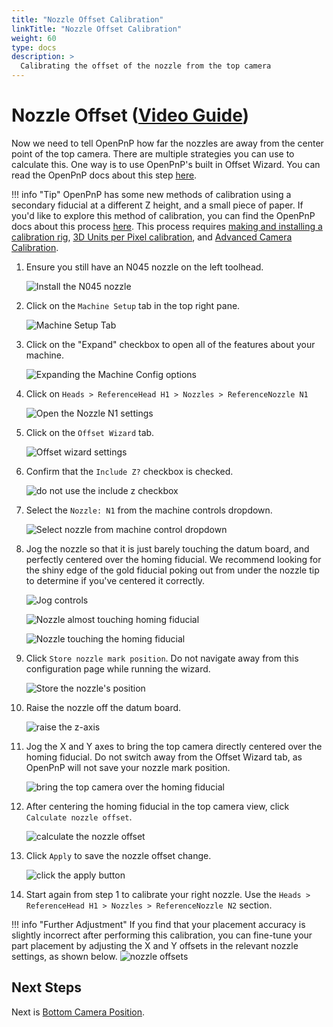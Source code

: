 ```yaml
---
title: "Nozzle Offset Calibration"
linkTitle: "Nozzle Offset Calibration"
weight: 60
type: docs
description: >
  Calibrating the offset of the nozzle from the top camera
---
```

# Nozzle Offset ([Video Guide](https://youtu.be/h3mtEQfGMlM?si=wUI5YeJmyOG8ii4G&t=1375))

Now we need to tell OpenPnP how far the nozzles are away from the center point of the top camera. There are multiple strategies you can use to calculate this. One way is to use OpenPnP's built in Offset Wizard. You can read the OpenPnP docs about this step [here](https://github.com/openpnp/openpnp/wiki/Setup-and-Calibration_Nozzle-Setup).

!!! info "Tip"
    OpenPnP has some new methods of calibration using a secondary fiducial at a different Z height, and a small piece of paper. If you'd like to explore this method of calibration, you can find the OpenPnP docs about this process [here](https://github.com/openpnp/openpnp/wiki/Calibration-Solutions#calibrating-precision-camera-to-nozzle-offsets). This process requires [making and installing a calibration rig](https://github.com/openpnp/openpnp/wiki/Vision-Solutions#calibration-rig), [3D Units per Pixel calibration](https://github.com/openpnp/openpnp/wiki/3D-Units-per-Pixel), and [Advanced Camera Calibration](https://github.com/openpnp/openpnp/wiki/Advanced-Camera-Calibration).

1. Ensure you still have an N045 nozzle on the left toolhead.
  
    ![Install the N045 nozzle](images/N045-nozzle-installed.png)

1. Click on the `Machine Setup` tab in the top right pane.
  
    ![Machine Setup Tab](images/Machine-Setup-Tab-3.png)

1. Click on the "Expand" checkbox to open all of the features about your machine.
  
    ![Expanding the Machine Config options](images/Expand-Checkbox-3.png)

1. Click on `Heads > ReferenceHead H1 > Nozzles > ReferenceNozzle N1`
  
    ![Open the Nozzle N1 settings](images/select-nozzle-N1.png)

1. Click on the `Offset Wizard` tab.
  
    ![Offset wizard settings](images/offset-wizard-n1.png)
  
1. Confirm that the `Include Z?` checkbox is checked.
  
    ![do not use the include z checkbox](images/include-z-unchecked-n1.png)

2. Select the `Nozzle: N1` from the machine controls dropdown.
  
    ![Select nozzle from machine control dropdown](images/select-n1-machine-control.png)

3. Jog the nozzle so that it is just barely touching the datum board, and perfectly centered over the homing fiducial. We recommend looking for the shiny edge of the gold fiducial poking out from under the nozzle tip to determine if you've centered it correctly.
  
    ![Jog controls](images/jog-controls-nozzle-offset.png)
  
    ![Nozzle almost touching homing fiducial](images/PXL_20220519_181926227.jpg)
  
    ![Nozzle touching the homing fiducial](images/PXL_20220519_181952658.jpg)

4.  Click `Store nozzle mark position`. Do not navigate away from this configuration page while running the wizard.
  
    ![Store the nozzle's position](images/store-nozzle-position.png)

5.  Raise the nozzle off the datum board.
  
    ![raise the z-axis](images/z-axis-jog.png)

6.  Jog the X and Y axes to bring the top camera directly centered over the homing fiducial. Do not switch away from the Offset Wizard tab, as OpenPnP will not save your nozzle mark position.
  
    ![bring the top camera over the homing fiducial](images/jog-xy-nozzle-offset.png)

7.  After centering the homing fiducial in the top camera view, click `Calculate nozzle offset`.
  
    ![calculate the nozzle offset](images/calculate-nozzle-offset.png)

8.  Click `Apply` to save the nozzle offset change.
  
    ![click the apply button](images/apply-nozzle-offset.png)

9.  Start again from step 1 to calibrate your right nozzle. Use the `Heads > ReferenceHead H1 > Nozzles > ReferenceNozzle N2` section.

!!! info "Further Adjustment"
    If you find that your placement accuracy is slightly incorrect after performing this calibration, you can fine-tune your part placement by adjusting the X and Y offsets in the relevant nozzle settings, as shown below.
    ![nozzle offsets](images/manually-adjust-nozzle-offset.png)

## Next Steps

Next is [Bottom Camera Position](../7-bottom-camera-position/index.md).

